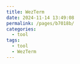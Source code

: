 ```yaml
---
title: WezTerm
date: 2024-11-14 13:49:08
permalink: /pages/b7018b/
categories: 
  - tool
tags: 
  - tool
  - WezTerm
---
```

